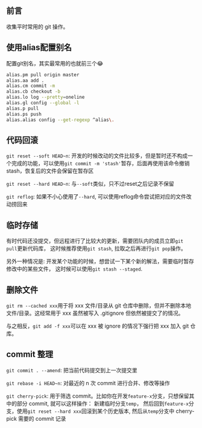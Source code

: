 ## 前言

收集平时常用的 git 操作。 
## 使用alias配置别名

配置git别名，其实最常用的也就前三个😂
```sh
alias.pm pull origin master
alias.aa add .
alias.cm commit -m
alias.cb checkout -b
alias.lo log --pretty=oneline
alias.gl config --global -l
alias.p pull
alias.ps push
alias.alias config --get-regexp ^alias\.
```

## 代码回滚

`git reset --soft HEAD~n`: 开发的时候改动的文件比较多，但是暂时还不构成一个完成的功能，可以使用`git commit -m 'stash'`暂存，后面再使用该命令撤销stash，恢复后的文件会保留在暂存区

`git reset --hard HEAD~n`: 与`--soft`类似，只不过reset之后记录不保留

`git reflog`: 如果不小心使用了`--hard`, 可以使用reflog命令尝试把对应的文件改动捞回来

## 临时存储

有时代码还没提交，但远程进行了比较大的更新，需要团队内的成员立即`git pull`更新代码库， 这时候推荐使用`git stash`, 拉取之后再进行`git pop`操作。

另外一种情况是: 开发某个功能的时候，想尝试一下某个新的解法，需要临时暂存修改中的某些文件， 这时候可以使用`git stash --staged`.

## 删除文件

`git rm --cached xxx`用于将 xxx 文件/目录从 git 仓库中删除，但并不删除本地文件/目录。这经常用于 xxx 虽然被写入 .gitignore 但依然被提交了的情况。

与之相反，`git add -f xxx`可以在 xxx 被 ignore 的情况下强行把 xxx 加入 git 仓库。

## commit 整理

`git commit . --amend`: 把当前代码提交到上一次提交里

`git rebase -i HEAD~n`: 对最近的 n 次 commit 进行合并、修改等操作

`git cherry-pick`: 用于筛选 commit。比如你在开发`feature-x`分支，只想保留其中的部分 commit, 就可以这样操作： 新建临时分支`temp`， 然后回到`feature-x`分支，使用`git reset --hard xxx`回滚到某个历史版本, 然后从`temp`分支中 cherry-pick 需要的 commit 记录
